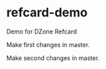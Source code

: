 # refcard-demo
Demo for DZone Refcard

Make first changes in master.

Make second changes in master.